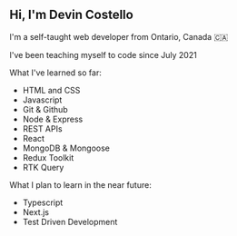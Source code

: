 ## Hi, I'm Devin Costello

I'm a self-taught web developer from Ontario, Canada 🇨🇦

I've been teaching myself to code since July 2021 

What I've learned so far:

- HTML and CSS
- Javascript
- Git & Github
- Node & Express
- REST APIs
- React
- MongoDB & Mongoose
- Redux Toolkit
- RTK Query

What I plan to learn in the near future:

 - Typescript
 - Next.js
 - Test Driven Development

